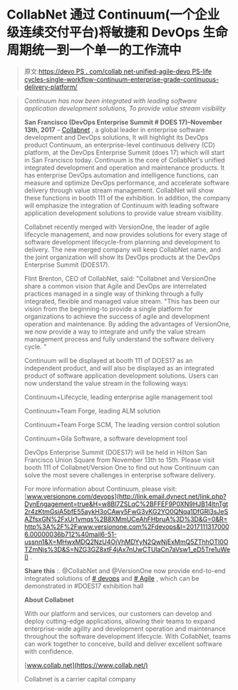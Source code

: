 # CollabNet 通过 Continuum(一个企业级连续交付平台)将敏捷和 DevOps 生命周期统一到一个单一的工作流中

> 原文:[https://devo PS . com/collab net-unified-agile-devo PS-life cycles-single-workflow-continuum-enterprise-grade-continuous-delivery-platform/](https://devops.com/collabnet-unifies-agile-devops-lifecycles-single-workflow-continuum-enterprise-grade-continuous-delivery-platform/)

> *Continuum has now been integrated with leading software application development solutions, To provide value stream visibility*
> 
> **San Francisco (DevOps Enterprise Summit # DOES 17)–November 13th, 2017** – [Collabnet](http://link.email.dynect.net/link.php?DynEngagement=true&H=w8Bl7ZSLqC%2BFFEF9P0XN9HJB14ltnTgt2r4zKtmGsiA5bfE55aykH3oCAwy5FwG3vKG2YO0QNqa1DfGRl3sJeSAZfsxGN%2FxUr1vmqs%2B8XMmUCeAhFHbruA%3D%3D&G=0&R=https%3A%2F%2Fwww.collab.net%2F&I=20171113170006.00000036b712%40mail6-51-ussnn1&X=MHwxMDQ2NzU4OjVhMDYyN2QwNjExMmQ5ZThhOTI0OTZmNjs%3D&S=BOYLWWuOHQA75AFcxSdrcgok7v2VBkHzmLsmMwGGvhs) , a global leader in enterprise software development and DevOps solutions, It will highlight its DevOps product Continuum, an enterprise-level continuous delivery (CD) platform, at the DevOps Enterprise Summit (does 17) which will start in San Francisco today. Continuum is the core of CollabNet's unified integrated development and operation and maintenance products. It has enterprise DevOps automation and intelligence functions, can measure and optimize DevOps performance, and accelerate software delivery through value stream management. CollabNet will show these functions in booth 111 of the exhibition. In addition, the company will emphasize the integration of Continuum with leading software application development solutions to provide value stream visibility.
> 
> Collabnet recently merged with VersionOne, the leader of agile lifecycle management, and now provides solutions for every stage of software development lifecycle-from planning and development to delivery. The new merged company will keep CollabNet name, and the joint organization will show its DevOps products at the DevOps Enterprise Summit (DOES17).
> 
> Flint Brenton, CEO of CollabNet, said: "Collabnet and VersionOne share a common vision that Agile and DevOps are interrelated practices managed in a single way of thinking through a fully integrated, flexible and managed value stream. "This has been our vision from the beginning-to provide a single platform for organizations to achieve the success of agile and development operation and maintenance. By adding the advantages of VersionOne, we now provide a way to integrate and unify the value stream management process and fully understand the software delivery cycle. "
> 
> Continuum will be displayed at booth 111 of DOES17 as an independent product, and will also be displayed as an integrated product of software application development solutions. Users can now understand the value stream in the following ways:
> 
> Continuum+Lifecycle, leading enterprise agile management tool
> 
> Continuum+Team Forge, leading ALM solution
> 
> Continuum+Team Forge SCM, The leading version control solution
> 
> Continuum+Gila Software, a software development tool
> 
> DevOps Enterprise Summit (DOES17) will be held in Hilton San Francisco Union Square from November 13th to 15th. Please visit booth 111 of Collabnet/Version One to find out how Continuum can solve the most severe challenges in enterprise software delivery.
> 
> For more information about Continuum, please visit: [www.versionone.com/devops](http://link.email.dynect.net/link.php?DynEngagement=true&H=w8Bl7ZSLqC%2BFFEF9P0XN9HJB14ltnTgt2r4zKtmGsiA5bfE55aykH3oCAwy5FwG3vKG2YO0QNqa1DfGRl3sJeSAZfsxGN%2FxUr1vmqs%2B8XMmUCeAhFHbruA%3D%3D&G=0&R=http%3A%2F%2Fwww.versionone.com%2Fdevops&I=20171113170006.00000036b712%40mail6-51-ussnn1&X=MHwxMDQ2NzU4OjVhMDYyN2QwNjExMmQ5ZThhOTI0OTZmNjs%3D&S=NZG3GZ8xtF4jAx7nUwCTUlaCn7aVsw1_eD5Tre1uWeI) .
> 
> **Share this** :. @CollabNet and @VersionOne now provide end-to-end integrated solutions of [# devops](http://link.email.dynect.net/link.php?DynEngagement=true&H=w8Bl7ZSLqC%2BFFEF9P0XN9HJB14ltnTgt2r4zKtmGsiA5bfE55aykH3oCAwy5FwG3vKG2YO0QNqa1DfGRl3sJeSAZfsxGN%2FxUr1vmqs%2B8XMmUCeAhFHbruA%3D%3D&G=0&R=https%3A%2F%2Ftwitter.com%2Fsearch%3Fq%3D%2523DevOps%26src%3Dtypd&I=20171113170006.00000036b712%40mail6-51-ussnn1&X=MHwxMDQ2NzU4OjVhMDYyN2QwNjExMmQ5ZThhOTI0OTZmNjs%3D&S=Clm3pkxRnEjTRGJeohpzt2BhJ8zC9pjFpmIPqrQf9vs) and [# Agile](http://link.email.dynect.net/link.php?DynEngagement=true&H=w8Bl7ZSLqC%2BFFEF9P0XN9HJB14ltnTgt2r4zKtmGsiA5bfE55aykH3oCAwy5FwG3vKG2YO0QNqa1DfGRl3sJeSAZfsxGN%2FxUr1vmqs%2B8XMmUCeAhFHbruA%3D%3D&G=0&R=https%3A%2F%2Ftwitter.com%2Fsearch%3Fq%3D%2523Agile%26src%3Dtypd&I=20171113170006.00000036b712%40mail6-51-ussnn1&X=MHwxMDQ2NzU4OjVhMDYyN2QwNjExMmQ5ZThhOTI0OTZmNjs%3D&S=WVW84kQ9j6CvlXvMha6wtvbMAfwqwk7hY4XKbeYUzGU) , which can be demonstrated in #DOES17 exhibition hall
> 
> **About Collabnet**
> 
> With our platform and services, our customers can develop and deploy cutting-edge applications, allowing their teams to expand enterprise-wide agility and development operation and maintenance throughout the software development lifecycle. With CollabNet, teams can work together to conceive, build and deliver excellent software with confidence.
> 
> [www.collab.net](https://www.collab.net/)
> 
> Collabnet is a carrier capital company